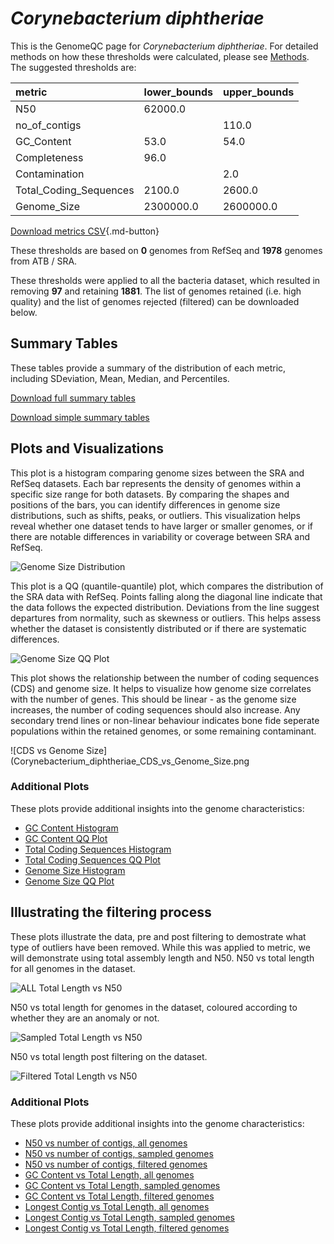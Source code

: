 # *Corynebacterium diphtheriae*

This is the GenomeQC page for *Corynebacterium diphtheriae*. For detailed methods on how these thresholds were calculated, please see [Methods](/methods).
The suggested thresholds are: 

| metric                 | lower_bounds   | upper_bounds   |
|:-----------------------|:---------------|:---------------|
| N50                    | 62000.0        |                |
| no_of_contigs          |                | 110.0          |
| GC_Content             | 53.0           | 54.0           |
| Completeness           | 96.0           |                |
| Contamination          |                | 2.0            |
| Total_Coding_Sequences | 2100.0         | 2600.0         |
| Genome_Size            | 2300000.0      | 2600000.0      |

[Download metrics CSV](/Corynebacterium/Corynebacterium_diphtheriae/Corynebacterium_diphtheriae_metrics.csv){.md-button}


These thresholds are based on **0** genomes from RefSeq and **1978** genomes from ATB / SRA.

These thresholds were applied to all the bacteria dataset, which resulted in removing **97** and retaining **1881**.
The list of genomes retained (i.e. high quality) and the list of genomes rejected (filtered) can be downloaded below. 


## Summary Tables
These tables provide a summary of the distribution of each metric, including SDeviation, Mean, Median, and Percentiles.

[Download full summary tables](/Corynebacterium/Corynebacterium_diphtheriae/summary.csv)

[Download simple summary tables](/Corynebacterium/Corynebacterium_diphtheriae/selected_summary.csv)

## Plots and Visualizations

This plot is a histogram comparing genome sizes between the SRA and RefSeq datasets. Each bar represents the density of genomes within a specific size range for both datasets. By comparing the shapes and positions of the bars, you can identify differences in genome size distributions, such as shifts, peaks, or outliers. This visualization helps reveal whether one dataset tends to have larger or smaller genomes, or if there are notable differences in variability or coverage between SRA and RefSeq.

![Genome Size Distribution](Genome_Size_refseq_histogram_kde.png)

This plot is a QQ (quantile-quantile) plot, which compares the distribution of the SRA data with RefSeq. Points falling along the diagonal line indicate that the data follows the expected distribution. Deviations from the line suggest departures from normality, such as skewness or outliers. This helps assess whether the dataset is consistently distributed or if there are systematic differences.

![Genome Size QQ Plot](Genome_Size_refseq_qqplot.png)

This plot shows the relationship between the number of coding sequences (CDS) and genome size. It helps to visualize how genome size correlates with the number of genes. This should be linear - as the genome size increases, the number of coding sequences should also increase. Any secondary trend lines or non-linear behaviour indicates bone fide seperate populations within the retained genomes, or some remaining contaminant. 

![CDS vs Genome Size](Corynebacterium_diphtheriae_CDS_vs_Genome_Size.png

### Additional Plots

These plots provide additional insights into the genome characteristics:

- [GC Content Histogram](Corynebacterium_diphtheriae_GC_Content_refseq_histogram_kde.png)
- [GC Content QQ Plot](Corynebacterium_diphtheriae_GC_Content_refseq_qqplot.png)
- [Total Coding Sequences Histogram](Corynebacterium_diphtheriae_Total_Coding_Sequences_refseq_histogram_kde.png)
- [Total Coding Sequences QQ Plot](Corynebacterium_diphtheriae_Total_Coding_Sequences_refseq_qqplot.png)
- [Genome Size Histogram](Corynebacterium_diphtheriae_Genome_Size_refseq_histogram_kde.png)
- [Genome Size QQ Plot](Corynebacterium_diphtheriae_Genome_Size_refseq_qqplot.png)
## Illustrating the filtering process
These plots illustrate the data, pre and post filtering to demostrate what type of outliers have been removed. While this was applied to metric, we will demonstrate using total assembly length and N50.
N50 vs total length for all genomes in the dataset.

![ALL Total Length vs N50](Corynebacterium_diphtheriae_all_total_length_N50.png)

N50 vs total length for genomes in the dataset, coloured according to whether they are an anomaly or not.

![Sampled Total Length vs N50](Corynebacterium_diphtheriae_sample_total_length_N50.png)

N50 vs total length post filtering on the dataset.

![Filtered Total Length vs N50](Corynebacterium_diphtheriae_filt_total_length_N50.png)

### Additional Plots

These plots provide additional insights into the genome characteristics:

- [N50 vs number of contigs, all genomes](Corynebacterium_diphtheriae_all_N50_number.png)
- [N50 vs number of contigs, sampled genomes](Corynebacterium_diphtheriae_sample_N50_number.png)
- [N50 vs number of contigs, filtered genomes](Corynebacterium_diphtheriae_filt_N50_number.png)
- [GC Content vs Total Length, all genomes](Corynebacterium_diphtheriae_all_total_length_GC_Content.png)
- [GC Content vs Total Length, sampled genomes](Corynebacterium_diphtheriae_sample_total_length_GC_Content.png)
- [GC Content vs Total Length, filtered genomes](Corynebacterium_diphtheriae_filt_total_length_GC_Content.png)
- [Longest Contig vs Total Length, all genomes](Corynebacterium_diphtheriae_all_total_length_longest.png)
- [Longest Contig vs Total Length, sampled genomes](Corynebacterium_diphtheriae_sample_total_length_longest.png)
- [Longest Contig vs Total Length, filtered genomes](Corynebacterium_diphtheriae_filt_total_length_longest.png)
